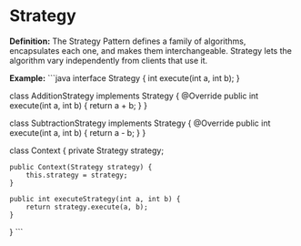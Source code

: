 # Strategy
**Definition:** The Strategy Pattern defines a family of algorithms, encapsulates each one, and makes them interchangeable. Strategy lets the algorithm vary independently from clients that use it.

**Example:**
\`\`\`java
interface Strategy {
    int execute(int a, int b);
}

class AdditionStrategy implements Strategy {
    @Override
    public int execute(int a, int b) {
        return a + b;
    }
}

class SubtractionStrategy implements Strategy {
    @Override
    public int execute(int a, int b) {
        return a - b;
    }
}

class Context {
    private Strategy strategy;

    public Context(Strategy strategy) {
        this.strategy = strategy;
    }

    public int executeStrategy(int a, int b) {
        return strategy.execute(a, b);
    }
}
\`\`\`


